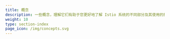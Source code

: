 ```yaml
---
title: 概念
description: 一些概念，理解它们有助于您更好地了解 Istio 系统的不同部分及其使用的抽象。
weight: 10
type: section-index
page_icon: /img/concepts.svg
---
```

